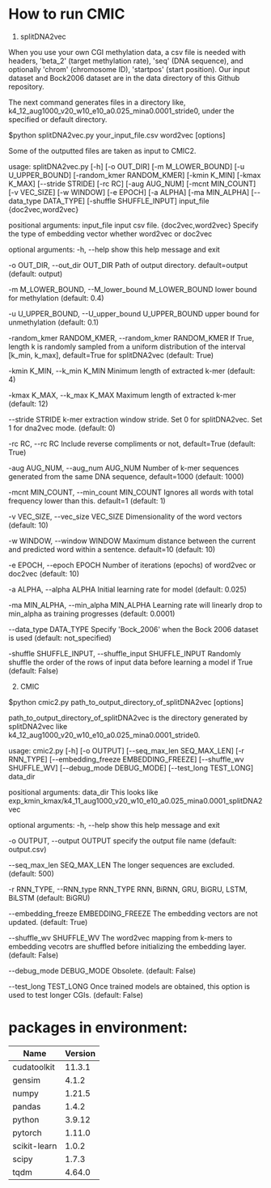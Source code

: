 # How to run CMIC

1. splitDNA2vec

When you use your own CGI methylation data, 
a csv file is needed with headers, 
'beta_2' (target methylation rate), 
'seq' (DNA sequence), 
and optionally 
'chrom' (chromosome ID), 
'startpos' (start position). 
Our input dataset and Bock2006 dataset are in the data directory of this Github repository. 

The next command generates files in 
a directory like, k4_12_aug1000_v20_w10_e10_a0.025_mina0.0001_stride0, 
under the specified or default directory. 

$python splitDNA2vec.py your_input_file.csv word2vec [options]

Some of the outputted files are taken as input to CMIC2. 

usage: splitDNA2vec.py [-h] [-o OUT_DIR] [-m M_LOWER_BOUND] [-u U_UPPER_BOUND] [-random_kmer RANDOM_KMER] [-kmin K_MIN] [-kmax K_MAX] [--stride STRIDE] [-rc RC] [-aug AUG_NUM]
                       [-mcnt MIN_COUNT] [-v VEC_SIZE] [-w WINDOW] [-e EPOCH] [-a ALPHA] [-ma MIN_ALPHA] [--data_type DATA_TYPE] [-shuffle SHUFFLE_INPUT]
                       input_file {doc2vec,word2vec}

positional arguments:
  input_file            input csv file.
  {doc2vec,word2vec}    Specify the type of embedding vector whether word2vec or doc2vec

optional arguments:
  -h, --help            show this help message and exit

  -o OUT_DIR, --out_dir OUT_DIR
                        Path of output directory. default=output (default: output)

  -m M_LOWER_BOUND, --M_lower_bound M_LOWER_BOUND
                        lower bound for methylation (default: 0.4)

  -u U_UPPER_BOUND, --U_upper_bound U_UPPER_BOUND
                        upper bound for unmethylation (default: 0.1)

  -random_kmer RANDOM_KMER, --random_kmer RANDOM_KMER
                        If True, length k is randomly sampled from a uniform distribution of the interval [k_min, k_max], default=True for splitDNA2vec (default: True)

  -kmin K_MIN, --k_min K_MIN
                        Minimum length of extracted k-mer (default: 4)

  -kmax K_MAX, --k_max K_MAX
                        Maximum length of extracted k-mer (default: 12)

  --stride STRIDE       k-mer extraction window stride. Set 0 for splitDNA2vec. Set 1 for dna2vec mode. (default: 0)

  -rc RC, --rc RC       Include reverse compliments or not, default=True (default: True)

  -aug AUG_NUM, --aug_num AUG_NUM
                        Number of k-mer sequences generated from the same DNA sequence, default=1000 (default: 1000)

  -mcnt MIN_COUNT, --min_count MIN_COUNT
                        Ignores all words with total frequency lower than this. default=1 (default: 1)

  -v VEC_SIZE, --vec_size VEC_SIZE
                        Dimensionality of the word vectors (default: 10)

  -w WINDOW, --window WINDOW
                        Maximum distance between the current and predicted word within a sentence. default=10 (default: 10)

  -e EPOCH, --epoch EPOCH
                        Number of iterations (epochs) of word2vec or doc2vec (default: 10)

  -a ALPHA, --alpha ALPHA
                        Initial learning rate for model (default: 0.025)

  -ma MIN_ALPHA, --min_alpha MIN_ALPHA
                        Learning rate will linearly drop to min_alpha as training progresses (default: 0.0001)

  --data_type DATA_TYPE
                        Specify 'Bock_2006' when the Bock 2006 dataset is used (default: not_specified)

  -shuffle SHUFFLE_INPUT, --shuffle_input SHUFFLE_INPUT
                        Randomly shuffle the order of the rows of input data before learning a model if True (default: False)




2. CMIC 

$python cmic2.py path_to_output_directory_of_splitDNA2vec [options]

path_to_output_directory_of_splitDNA2vec is the directory generated by splitDNA2vec like  
k4_12_aug1000_v20_w10_e10_a0.025_mina0.0001_stride0. 

usage: cmic2.py [-h] [-o OUTPUT] [--seq_max_len SEQ_MAX_LEN] [-r RNN_TYPE] [--embedding_freeze EMBEDDING_FREEZE] [--shuffle_wv SHUFFLE_WV] [--debug_mode DEBUG_MODE] [--test_long TEST_LONG]
                data_dir

positional arguments:
  data_dir              This looks like exp_kmin_kmax/k4_11_aug1000_v20_w10_e10_a0.025_mina0.0001_splitDNA2vec

optional arguments:
  -h, --help            show this help message and exit

  -o OUTPUT, --output OUTPUT
                        specify the output file name (default: output.csv)

  --seq_max_len SEQ_MAX_LEN
                        The longer sequences are excluded. (default: 500)

  -r RNN_TYPE, --RNN_type RNN_TYPE
                        RNN, BiRNN, GRU, BiGRU, LSTM, BiLSTM (default: BiGRU)

  --embedding_freeze EMBEDDING_FREEZE
                        The embedding vectors are not updated. (default: True)

  --shuffle_wv SHUFFLE_WV
                        The word2vec mapping from k-mers to embedding vecotrs are shuffled before initializing the embedding layer. (default: False)

  --debug_mode DEBUG_MODE
                        Obsolete. (default: False)
                        
  --test_long TEST_LONG
                        Once trained models are obtained, this option is used to test longer CGIs. (default: False)



# packages in environment:
| Name |                   Version |
| ---- | ---- |
| cudatoolkit   |            11.3.1 |             
gensim     |              4.1.2           
numpy        |             1.21.5          
pandas      |              1.4.2           
python      |              3.9.12         
pytorch      |             1.11.0        
scikit-learn |             1.0.2       
scipy       |              1.7.3      
tqdm        |              4.64.0    